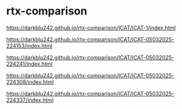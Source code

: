 # rtx-comparison

<a href="https://darkblu242.github.io/rtx-comparison/ICAT/ICAT-1/index.html">https://darkblu242.github.io/rtx-comparison/ICAT/ICAT-1/index.html</a>

https://darkblu242.github.io/rtx-comparison/ICAT/ICAT-05032025-224153/index.html

https://darkblu242.github.io/rtx-comparison/ICAT/ICAT-05032025-224241/index.html

https://darkblu242.github.io/rtx-comparison/ICAT/ICAT-05032025-224308/index.html

https://darkblu242.github.io/rtx-comparison/ICAT/ICAT-05032025-224337/index.html
